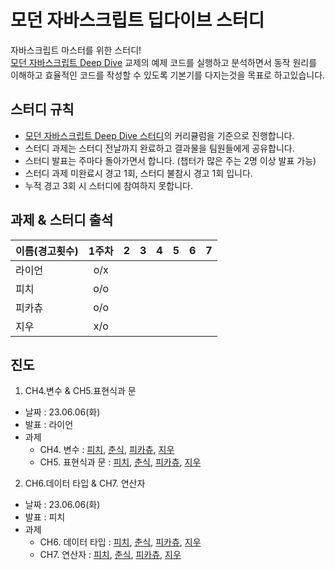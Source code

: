 # 모던 자바스크립트 딥다이브 스터디
자바스크립트 마스터를 위한 스터디!  
[모던 자바스크립트 Deep Dive](https://github.com/wikibook/mjs) 교제의 예제 코드를 실행하고 분석하면서 동작 원리를 이해하고 효율적인 코드를 작성할 수 있도록 기본기를 다지는것을 목표로 하고있습니다.


## 스터디 규칙
- [모던 자바스크립트 Deep Dive 스터디](https://www.youtube.com/playlist?list=PLjQV3hketAJnP_ceUiPCc8GnNQ0REpCqr)의 커리큘럼을 기준으로 진행합니다.
- 스터디 과제는 스터디 전날까지 완료하고 결과물을 팀원들에게 공유합니다.
- 스터디 발표는 주마다 돌아가면서 합니다. (챕터가 많은 주는 2명 이상 발표 가능)
- 스터디 과제 미완료시 경고 1회, 스터디 불참시 경고 1회 입니다.
- 누적 경고 3회 시 스터디에 참여하지 못합니다.


## 과제 & 스터디 출석
|이름(경고횟수)|1주차|2|3|4|5|6|7|
|---|:---:|---|---|---|---|---|---|
|라이언|o/x
|피치|o/o
|피카츄|o/o
|지우|x/o

## 진도
1. CH4.변수 & CH5.표현식과 문  
- 날짜 : 23.06.06(화)  
- 발표 : 라이언
- 과제
   - CH4. 변수 : 
    [피치](https://www.youtube.com/playlist?list=PLjQV3hketAJnP_ceUiPCc8GnNQ0REpCqr), 
    [춘식](https://www.youtube.com/playlist?list=PLjQV3hketAJnP_ceUiPCc8GnNQ0REpCqr), 
    [피카츄](https://www.youtube.com/playlist?list=PLjQV3hketAJnP_ceUiPCc8GnNQ0REpCqr), 
    [지우](https://www.youtube.com/playlist?list=PLjQV3hketAJnP_ceUiPCc8GnNQ0REpCqr)
  - CH5. 표현식과 문 : 
    [피치](https://www.youtube.com/playlist?list=PLjQV3hketAJnP_ceUiPCc8GnNQ0REpCqr), 
    [춘식](https://www.youtube.com/playlist?list=PLjQV3hketAJnP_ceUiPCc8GnNQ0REpCqr), 
    [피카츄](https://www.youtube.com/playlist?list=PLjQV3hketAJnP_ceUiPCc8GnNQ0REpCqr), 
    [지우](https://www.youtube.com/playlist?list=PLjQV3hketAJnP_ceUiPCc8GnNQ0REpCqr)

2. CH6.데이터 타입 & CH7. 연산자 
- 날짜 : 23.06.06(화)  
- 발표 : 피치
- 과제
   - CH6. 데이터 타입 : 
    [피치](https://www.youtube.com/playlist?list=PLjQV3hketAJnP_ceUiPCc8GnNQ0REpCqr), 
    [춘식](https://www.youtube.com/playlist?list=PLjQV3hketAJnP_ceUiPCc8GnNQ0REpCqr), 
    [피카츄](https://www.youtube.com/playlist?list=PLjQV3hketAJnP_ceUiPCc8GnNQ0REpCqr), 
    [지우](https://www.youtube.com/playlist?list=PLjQV3hketAJnP_ceUiPCc8GnNQ0REpCqr)
  - CH7. 연산자 : 
    [피치](https://www.youtube.com/playlist?list=PLjQV3hketAJnP_ceUiPCc8GnNQ0REpCqr), 
    [춘식](https://www.youtube.com/playlist?list=PLjQV3hketAJnP_ceUiPCc8GnNQ0REpCqr), 
    [피카츄](https://www.youtube.com/playlist?list=PLjQV3hketAJnP_ceUiPCc8GnNQ0REpCqr), 
    [지우](https://www.youtube.com/playlist?list=PLjQV3hketAJnP_ceUiPCc8GnNQ0REpCqr)
